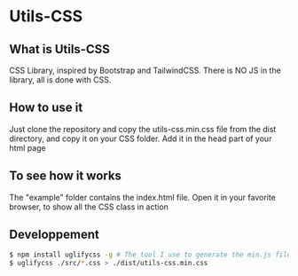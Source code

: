 # Utils-CSS

## What is Utils-CSS

CSS Library, inspired by Bootstrap and TailwindCSS. There is NO JS in the library, all is done with CSS.


## How to use it

Just clone the repository and copy the utils-css.min.css file from the dist directory, and copy it on your CSS folder.
Add it in the head part of your html page

<link href="/css/utils-css.min.css" rel="stylesheet" />


## To see how it works

The "example" folder contains the index.html file. Open it in your favorite browser, to show all the CSS class in action


## Developpement

```bash
$ npm install uglifycss -g # The tool I use to generate the min.js file
$ uglifycss ./src/*.css > ./dist/utils-css.min.css
```
